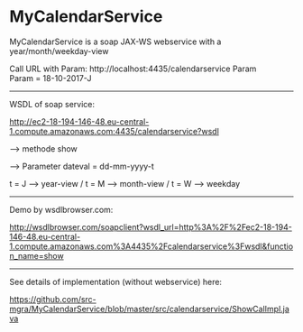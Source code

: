 # MyCalendarService
MyCalendarService is a soap JAX-WS webservice with a year/month/weekday-view
               
Call URL with Param:
http://localhost:4435/calendarservice Param  
Param = 18-10-2017-J                                                
                                                
________________________________
WSDL of soap service:     

http://ec2-18-194-146-48.eu-central-1.compute.amazonaws.com:4435/calendarservice?wsdl

--> methode show

--> Parameter dateval = dd-mm-yyyy-t

t = J --> year-view / 
t = M --> month-view / 
t = W --> weekday
________________________________


Demo by wsdlbrowser.com: 

http://wsdlbrowser.com/soapclient?wsdl_url=http%3A%2F%2Fec2-18-194-146-48.eu-central-1.compute.amazonaws.com%3A4435%2Fcalendarservice%3Fwsdl&function_name=show

________________________________

See details of implementation (without webservice) here:

https://github.com/src-mgra/MyCalendarService/blob/master/src/calendarservice/ShowCalImpl.java
